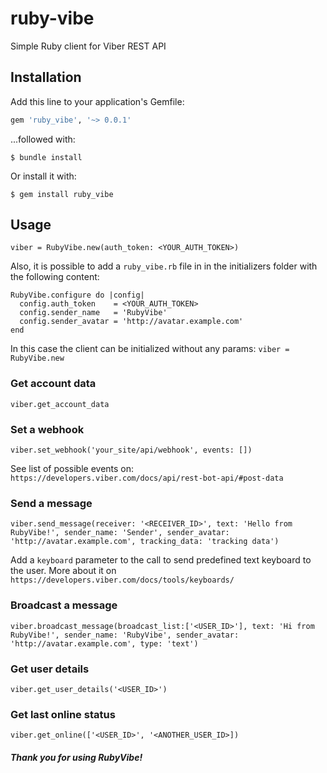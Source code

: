 # ruby-vibe
Simple Ruby client for Viber REST API


## Installation
Add this line to your application's Gemfile:

```ruby
gem 'ruby_vibe', '~> 0.0.1'
```

...followed with:
```
$ bundle install
```

Or install it with:
```
$ gem install ruby_vibe
```

## Usage
```
viber = RubyVibe.new(auth_token: <YOUR_AUTH_TOKEN>)
```

Also, it is possible to add a `ruby_vibe.rb` file in in the initializers folder with the following content:

```
RubyVibe.configure do |config|
  config.auth_token    = <YOUR_AUTH_TOKEN>
  config.sender_name   = 'RubyVibe'
  config.sender_avatar = 'http://avatar.example.com' 
end
```

In this case the client can be initialized without any params: `viber = RubyVibe.new`

### Get account data
```
viber.get_account_data
```

### Set a webhook
```
viber.set_webhook('your_site/api/webhook', events: [])
```
See list of possible events on: `https://developers.viber.com/docs/api/rest-bot-api/#post-data`

### Send a message
```
viber.send_message(receiver: '<RECEIVER_ID>', text: 'Hello from RubyVibe!', sender_name: 'Sender', sender_avatar: 'http://avatar.example.com', tracking_data: 'tracking data')
```

Add a `keyboard` parameter to the call to send predefined text keyboard to the user. More about it on `https://developers.viber.com/docs/tools/keyboards/`

### Broadcast a message
```
viber.broadcast_message(broadcast_list:['<USER_ID>'], text: 'Hi from RubyVibe!', sender_name: 'RubyVibe', sender_avatar: 'http://avatar.example.com', type: 'text')
```

### Get user details
```
viber.get_user_details('<USER_ID>')
```

### Get last online status
```
viber.get_online(['<USER_ID>', '<ANOTHER_USER_ID>])
```

##### Thank you for using RubyVibe!


